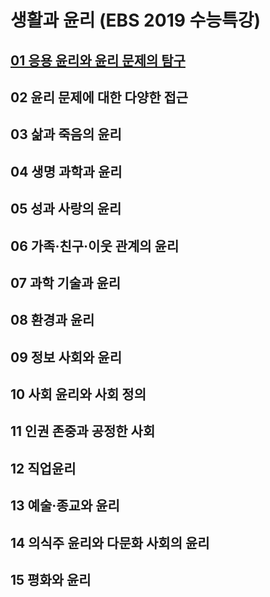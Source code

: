 # 생활과 윤리 (EBS 2019 수능특강)

## [01 응용 윤리와 윤리 문제의 탐구](tree/master/01)

## 02 윤리 문제에 대한 다양한 접근

## 03 삶과 죽음의 윤리

## 04 생명 과학과 윤리

## 05 성과 사랑의 윤리

## 06 가족·친구·이웃 관계의 윤리

## 07 과학 기술과 윤리

## 08 환경과 윤리

## 09 정보 사회와 윤리

## 10 사회 윤리와 사회 정의

## 11 인권 존중과 공정한 사회

## 12 직업윤리

## 13 예술·종교와 윤리

## 14 의식주 윤리와 다문화 사회의 윤리

## 15 평화와 윤리